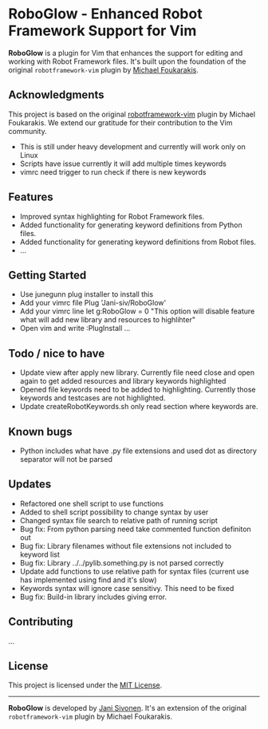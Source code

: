 # RoboGlow - Enhanced Robot Framework Support for Vim

**RoboGlow** is a plugin for Vim that enhances the support for editing and working with Robot Framework files. It's built upon the foundation of the original `robotframework-vim` plugin by [Michael Foukarakis](https://github.com/mfukar/robotframework-vim).

## Acknowledgments

This project is based on the original [robotframework-vim](https://github.com/mfukar/robotframework-vim) plugin by Michael Foukarakis. We extend our gratitude for their contribution to the Vim community.

- This is still under heavy development and currently will work only on Linux
- Scripts have issue currently it will add multiple times keywords
- vimrc need trigger to run check if there is new keywords
## Features

- Improved syntax highlighting for Robot Framework files.
- Added functionality for generating keyword definitions from Python files.
- Added functionality for generating keyword definitions from Robot files.
- ...

## Getting Started
- Use junegunn plug installer to install this
- Add your vimrc file Plug 'Jani-siv/RoboGlow'
- Add your vimrc line let g:RoboGlow = 0 "This option will disable feature what will add new library and resources to highlihter"
- Open vim and write :PlugInstall
...

## Todo / nice to have
- Update view after apply new library. Currently file need close and open again to get added resources and library keywords highlighted
- Opened file keywords need to be added to highlighting. Currently those keywords and testcases are not highlighted.
- Update createRobotKeywords.sh only read section where keywords are.

## Known bugs
- Python includes what have .py file extensions and used dot as directory separator will not be parsed

## Updates
- Refactored one shell script to use functions
- Added to shell script possibility to change syntax by user
- Changed syntax file search to relative path of running script
- Bug fix: From python parsing need take commented function definiton out
- Bug fix: Library filenames without file extensions not included to keyword list
- Bug fix: Library ../../pylib.something.py is not parsed correctly
- Update add functions to use relative path for syntax files (current use has implemented using find and it's slow)
- Keywords syntax will ignore case sensitivy. This need to be fixed
- Bug fix: Build-in library includes giving error.

## Contributing

...

## License

This project is licensed under the [MIT License](LICENSE).

---

**RoboGlow** is developed by [Jani Sivonen](https://github.com/Jani-siv). It's an extension of the original `robotframework-vim` plugin by Michael Foukarakis.

